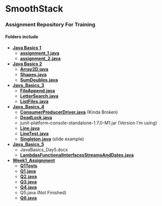 # SmoothStack
### Assignment Repository For Training
#### Folders include
* **[Java Basics 1](https://github.com/sessums-smoothstack/SmoothStack/blob/main/Java%20Basics%201/)**
    * **[assignment_1.java](https://github.com/sessums-smoothstack/SmoothStack/blob/main/Java%20Basics%201/assignment_1.java)**
    * **[assignment_2.java](https://github.com/sessums-smoothstack/SmoothStack/blob/main/Java%20Basics%201/assignment_2.java)**
* **[Java Basics 2](https://github.com/sessums-smoothstack/SmoothStack/blob/main/Java%20Basics%202)**
    * **[Array2D.java](https://github.com/sessums-smoothstack/SmoothStack/blob/main/Java%20Basics%202/Array2D.java)**
    * **[Shapes.java](https://github.com/sessums-smoothstack/SmoothStack/blob/main/Java%20Basics%202/Shapes.java)**
    * **[SumDoubles.java](https://github.com/sessums-smoothstack/SmoothStack/blob/main/Java%20Basics%202/SumDoubles.java)**
* **[Java_Basics_3](https://github.com/sessums-smoothstack/SmoothStack/blob/main/Java%20Basics%203/)**
    * **[FileAppend.java](https://github.com/sessums-smoothstack/SmoothStack/blob/main/Java_Basics_3/FileAppend.java)**
    * **[LetterSearch.java](https://github.com/sessums-smoothstack/SmoothStack/blob/main/Java_Basics_3/LetterSearch.java)**
    * **[ListFiles.java](https://github.com/sessums-smoothstack/SmoothStack/blob/main/Java_Basics_3/ListFiles.java)**
* **[Java_Basics_4](https://github.com/sessums-smoothstack/SmoothStack/blob/main/Java_Basics_4/)**
    * **[ConsumerProducerDriver.java](https://github.com/sessums-smoothstack/SmoothStack/blob/main/Java_Basics_4/ConsumerProducerDriver.java)** (Kinda Broken)
    * **[DeadLock.java](https://github.com/sessums-smoothstack/SmoothStack/blob/main/Java_Basics_4/DeadLock.java)**
    * junit-platform-console-standalone-1.7.0-M1.jar (Version I'm using)
    * **[Line.java](https://github.com/sessums-smoothstack/SmoothStack/blob/main/Java_Basics_4/Line.java)**
    * **[LineTest.java](https://github.com/sessums-smoothstack/SmoothStack/blob/main/Java_Basics_4/LineTest.java)**
    * **[Singleton.java](https://github.com/sessums-smoothstack/SmoothStack/blob/main/Java_Basics_4/Singleton.java)** (slide example)
* **[Java_Basics_5](https://github.com/sessums-smoothstack/SmoothStack/blob/main/Java_Basics_5/)**
    * JavaBasics_Day5.docx
    * **[LambdasFunctionalInterfacesStreamsAndDates.java](https://github.com/sessums-smoothstack/SmoothStack/blob/main/Java_Basics_4/LambdasFunctionalInterfacesStreamsAndDates.java)**
* **[Week1_Assignment](https://github.com/sessums-smoothstack/SmoothStack/blob/main/Week1_Assignment/)**
    * **[Q1Tests](https://github.com/sessums-smoothstack/SmoothStack/blob/main/Week1_Assignment/Q1Tests/)**
    * **[Q1.java](https://github.com/sessums-smoothstack/SmoothStack/blob/main/Week1_Assignment/Q1.java)**
    * **[Q2.java](https://github.com/sessums-smoothstack/SmoothStack/blob/main/Week1_Assignment/Q2.java)**
    * **[Q3.java](https://github.com/sessums-smoothstack/SmoothStack/blob/main/Week1_Assignment/Q3.java)**
    * **[Q4.java](https://github.com/sessums-smoothstack/SmoothStack/blob/main/Week1_Assignment/Q4.java)**
    * Q5.java (Not Finished)
    * **[Q6.java](https://github.com/sessums-smoothstack/SmoothStack/blob/main/Week1_Assignment/Q6.java)**
